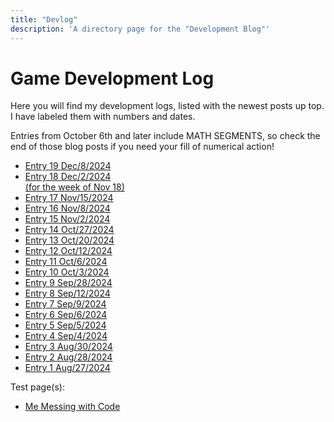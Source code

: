 ```yaml
---
title: "Devlog"
description: 'A directory page for the "Development Blog"'
---
```


# Game Development Log

Here you will find my development logs, listed with the newest posts up top. I have labeled them with numbers and dates.

Entries from October 6th and later include MATH SEGMENTS, so check the end of those blog posts if you need your fill of numerical action!

<ul>
<li><a class="button-link" href="/devlog/dec-8-2024">Entry 19 <span class="date">Dec/8/2024</span></a></li>
<li><a class="button-link" href="/devlog/dec-2-2024">Entry 18 <span class="date">Dec/2/2024 <br> (for the week of Nov 18)</span></a></li>
<li><a class="button-link" href="/devlog/nov-15-2024">Entry 17 <span class="date">Nov/15/2024</span></a></li>
<li><a class="button-link" href="/devlog/nov-8-2024">Entry 16 <span class="date">Nov/8/2024</span></a></li>
<li><a class="button-link" href="/devlog/nov-2-2024">Entry 15 <span class="date">Nov/2/2024</span></a></li>
<li><a class="button-link" href="/devlog/oct-27-2024">Entry 14 <span class="date">Oct/27/2024</span></a></li>
<li><a class="button-link" href="/devlog/oct-20-2024">Entry 13 <span class="date">Oct/20/2024</span></a></li>
<li><a class="button-link" href="/devlog/oct-12-2024">Entry 12 <span class="date">Oct/12/2024</span></a></li>
<li><a class="button-link" href="/devlog/oct-6-2024">Entry 11 <span class="date">Oct/6/2024</span></a></li>
<li><a class="button-link" href="/devlog/oct-3-2024">Entry 10 <span class="date">Oct/3/2024</span></a></li>
<li><a class="button-link" href="/devlog/sep-28-2024">Entry 9 <span class="date">Sep/28/2024</span></a></li>
<li><a class="button-link" href="/devlog/sep-12-2024">Entry 8 <span class="date">Sep/12/2024</span></a></li>
<li><a class="button-link" href="/devlog/sep-9-2024">Entry 7 <span class="date">Sep/9/2024</span></a></li>
<li><a class="button-link" href="/devlog/sep-6-2024">Entry 6 <span class="date">Sep/6/2024</span></a></li>
<li><a class="button-link" href="/devlog/sep-5-2024">Entry 5 <span class="date">Sep/5/2024</span></a></li>
<li><a class="button-link" href="/devlog/sep-4-2024">Entry 4 <span class="date">Sep/4/2024</span></a></li>
<li><a class="button-link" href="/devlog/aug-30-2024">Entry 3 <span class="date">Aug/30/2024</span></a></li>
<li><a class="button-link" href="/devlog/aug-28-2024">Entry 2 <span class="date">Aug/28/2024</span></a></li>
<li><a class="button-link" href="/devlog/aug-27-2024">Entry 1 <span class="date">Aug/27/2024</span></a></li>
</ul>

Test page(s):

<ul><li><a href="/devlog/coding-experiment">Me Messing with Code</a></li></ul>
